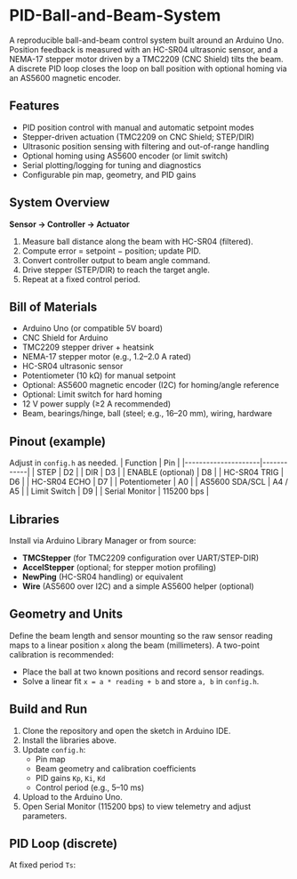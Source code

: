 # PID-Ball-and-Beam-System

A reproducible ball-and-beam control system built around an Arduino Uno. Position feedback is measured with an HC-SR04 ultrasonic sensor, and a NEMA-17 stepper motor driven by a TMC2209 (CNC Shield) tilts the beam. A discrete PID loop closes the loop on ball position with optional homing via an AS5600 magnetic encoder.

## Features
- PID position control with manual and automatic setpoint modes
- Stepper-driven actuation (TMC2209 on CNC Shield; STEP/DIR)
- Ultrasonic position sensing with filtering and out-of-range handling
- Optional homing using AS5600 encoder (or limit switch)
- Serial plotting/logging for tuning and diagnostics
- Configurable pin map, geometry, and PID gains

## System Overview
**Sensor → Controller → Actuator**
1. Measure ball distance along the beam with HC-SR04 (filtered).
2. Compute error = setpoint − position; update PID.
3. Convert controller output to beam angle command.
4. Drive stepper (STEP/DIR) to reach the target angle.
5. Repeat at a fixed control period.

## Bill of Materials
- Arduino Uno (or compatible 5V board)
- CNC Shield for Arduino
- TMC2209 stepper driver + heatsink
- NEMA-17 stepper motor (e.g., 1.2–2.0 A rated)
- HC-SR04 ultrasonic sensor
- Potentiometer (10 kΩ) for manual setpoint
- Optional: AS5600 magnetic encoder (I2C) for homing/angle reference
- Optional: Limit switch for hard homing
- 12 V power supply (≥2 A recommended)
- Beam, bearings/hinge, ball (steel; e.g., 16–20 mm), wiring, hardware

## Pinout (example)
Adjust in `config.h` as needed.
| Function            | Pin        |
|---------------------|------------|
| STEP                | D2         |
| DIR                 | D3         |
| ENABLE (optional)   | D8         |
| HC-SR04 TRIG        | D6         |
| HC-SR04 ECHO        | D7         |
| Potentiometer       | A0         |
| AS5600 SDA/SCL      | A4 / A5    |
| Limit Switch        | D9         |
| Serial Monitor      | 115200 bps |

## Libraries
Install via Arduino Library Manager or from source:
- **TMCStepper** (for TMC2209 configuration over UART/STEP-DIR)
- **AccelStepper** (optional; for stepper motion profiling)
- **NewPing** (HC-SR04 handling) or equivalent
- **Wire** (AS5600 over I2C) and a simple AS5600 helper (optional)

## Geometry and Units
Define the beam length and sensor mounting so the raw sensor reading maps to a linear position `x` along the beam (millimeters). A two-point calibration is recommended:
- Place the ball at two known positions and record sensor readings.
- Solve a linear fit `x = a * reading + b` and store `a, b` in `config.h`.

## Build and Run
1. Clone the repository and open the sketch in Arduino IDE.
2. Install the libraries above.
3. Update `config.h`:
   - Pin map
   - Beam geometry and calibration coefficients
   - PID gains `Kp`, `Ki`, `Kd`
   - Control period (e.g., 5–10 ms)
4. Upload to the Arduino Uno.
5. Open Serial Monitor (115200 bps) to view telemetry and adjust parameters.

## PID Loop (discrete)
At fixed period `Ts`:
